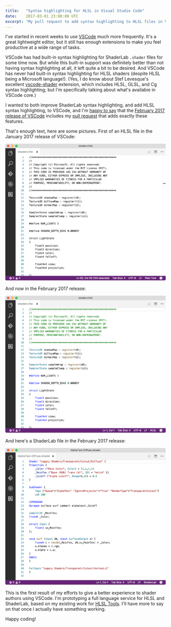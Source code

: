 ```yaml
---
title:   "Syntax highlighting for HLSL in Visual Studio Code"
date:    2017-03-01 23:00:00 UTC
excerpt: "My pull request to add syntax highlighting to HLSL files in VSCode was merged."
---
```


I've started in recent weeks to use [VSCode](https://code.visualstudio.com) much more frequently.
It's a great lightweight editor, but it still has enough extensions to make you feel productive at
a wide range of tasks.

VSCode has had built-in syntax highlighting for ShaderLab `.shader` files for some time now. But while this built-in support was definitely better than not having syntax highlighting at all, it left quite a bit to be desired. And VSCode has never had built-in syntax highlighting for HLSL shaders (despite HLSL being a Microsoft language!). (Yes, I do know about Stef Levesque's excellent [vscode-shader](https://marketplace.visualstudio.com/items?itemName=slevesque.shader) extension, which includes HLSL, GLSL, and Cg syntax highlighting; but I'm specifically talking about what's availabie in VSCode core.)

I wanted to both improve ShaderLab syntax highlighting, and add HLSL syntax highlighting, to VSCode, and I'm [happy to say](https://code.visualstudio.com/updates/v1_10#_thank-you) that the [February 2017 release of VSCode](https://code.visualstudio.com/updates/v1_10) includes my [pull request](https://github.com/Microsoft/vscode/pull/20129) that adds exactly these features.

That's enough text, here are some pictures. First of an HLSL file in the January 2017 release of VSCode:

![](/assets/posts/vscode-hlsl-before.png)

And now in the February 2017 release:

![](/assets/posts/vscode-hlsl-after.png)

And here's a ShaderLab file in the February 2017 release:

![](/assets/posts/vscode-shaderlab-after.png)

This is the first result of my efforts to give a better experience to shader authors using VSCode. I'm prototyping a full language service for HLSL and ShaderLab, based on my existing work for [HLSL Tools](https://marketplace.visualstudio.com/items?itemName=TimGJones.HLSLToolsforVisualStudio). I'll have more to say on that once I actually have something working.

Happy coding!
